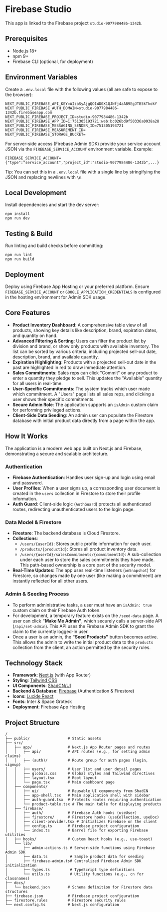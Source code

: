 # Firebase Studio

This app is linked to the Firebase project `studio-9077984486-1342b`.

## Prerequisites
- Node.js 18+
- npm 9+
- Firebase CLI (optional, for deployment)

## Environment Variables
Create a `.env.local` file with the following values (all are safe to expose to the browser):

```
NEXT_PUBLIC_FIREBASE_API_KEY=AIzaSyAjgQO1WD0X1QJNfj4aAB9EgJTB5kTkokY
NEXT_PUBLIC_FIREBASE_AUTH_DOMAIN=studio-9077984486-1342b.firebaseapp.com
NEXT_PUBLIC_FIREBASE_PROJECT_ID=studio-9077984486-1342b
NEXT_PUBLIC_FIREBASE_APP_ID=1:751305193721:web:bc026bd9f50336a0938a28
NEXT_PUBLIC_FIREBASE_MESSAGING_SENDER_ID=751305193721
NEXT_PUBLIC_FIREBASE_MEASUREMENT_ID=
NEXT_PUBLIC_FIREBASE_STORAGE_BUCKET=
```

For server-side access (Firebase Admin SDK) provide your service account JSON via the `FIREBASE_SERVICE_ACCOUNT` environment variable. Example:

```
FIREBASE_SERVICE_ACCOUNT={"type":"service_account","project_id":"studio-9077984486-1342b",...}
```

Tip: You can set this in a `.env.local` file with a single line by stringifying the JSON and replacing newlines with `\n`.

## Local Development

Install dependencies and start the dev server:

```
npm install
npm run dev
```

## Testing & Build

Run linting and build checks before committing:

```
npm run lint
npm run build
```

## Deployment

Deploy using Firebase App Hosting or your preferred platform. Ensure `FIREBASE_SERVICE_ACCOUNT` or `GOOGLE_APPLICATION_CREDENTIALS` is configured in the hosting environment for Admin SDK usage.

## Core Features

- **Product Inventory Dashboard**: A comprehensive table view of all products, showing key details like description, brand, expiration dates, and quantity on hand.
- **Advanced Filtering & Sorting**: Users can filter the product list by division and brand, or show only products with available inventory. The list can be sorted by various criteria, including projected sell-out date, description, brand, and available quantity.
- **Expiration Highlighting**: Products with a projected sell-out date in the past are highlighted in red to draw immediate attention.
- **Sales Commitments**: Sales reps can click "Commit" on any product to enter a quantity they pledge to sell. This updates the "Available" quantity for all users in real-time.
- **User-Specific Commitments**: The system tracks which user made which commitment. A "Users" page lists all sales reps, and clicking a user shows their specific commitments.
- **Secure Admin Role**: The application supports an `isAdmin` custom claim for performing privileged actions.
- **Client-Side Data Seeding**: An admin user can populate the Firestore database with initial product data directly from a page within the app.

## How It Works

The application is a modern web app built on Next.js and Firebase, demonstrating a secure and scalable architecture.

### Authentication

- **Firebase Authentication**: Handles user sign-up and login using email and password.
- **User Profiles**: When a user signs up, a corresponding user document is created in the `users` collection in Firestore to store their profile information.
- **Auth Guard**: Client-side logic (`AuthGuard`) protects all authenticated routes, redirecting unauthenticated users to the login page.

### Data Model & Firestore

- **Firestore**: The backend database is Cloud Firestore.
- **Collections**:
    - `/users/{userId}`: Stores public profile information for each user.
    - `/products/{productId}`: Stores all product inventory data.
    - `/users/{userId}/salesCommitments/{commitmentId}`: A sub-collection under each user to store the sales commitments they have made. This path-based ownership is a core part of the security model.
- **Real-Time Updates**: The app uses real-time listeners (`onSnapshot`) for Firestore, so changes made by one user (like making a commitment) are instantly reflected for all other users.

### Admin & Seeding Process

- To perform administrative tasks, a user must have an `isAdmin: true` custom claim on their Firebase Auth token.
- For development, a temporary feature exists on the `/seed-data` page. A user can click **"Make Me Admin"**, which securely calls a server-side API (`/api/set-admin`). This API uses the Firebase Admin SDK to grant the claim to the currently logged-in user.
- Once a user is an admin, the **"Seed Products"** button becomes active. This allows the admin to write the initial product data to the `products` collection from the client, an action permitted by the security rules.

## Technology Stack

- **Framework**: [Next.js](https://nextjs.org/) (with App Router)
- **Styling**: [Tailwind CSS](https://tailwindcss.com/)
- **UI Components**: [ShadCN/UI](https://ui.shadcn.com/)
- **Backend & Database**: [Firebase](https://firebase.google.com/) (Authentication & Firestore)
- **Icons**: [Lucide React](https://lucide.dev/)
- **Fonts**: Inter & Space Grotesk
- **Deployment**: Firebase App Hosting

## Project Structure

```
/
├── public/                 # Static assets
├── src/
│   ├── app/                # Next.js App Router pages and routes
│   │   ├── api/            # API routes (e.g., for setting admin claims)
│   │   ├── (auth)/         # Route group for auth pages (login, signup)
│   │   ├── users/          # User list and user detail pages
│   │   ├── globals.css     # Global styles and Tailwind directives
│   │   ├── layout.tsx      # Root layout
│   │   └── page.tsx        # Main dashboard page
│   ├── components/
│   │   ├── ui/             # Reusable UI components from ShadCN
│   │   ├── app-shell.tsx   # Main application shell with sidebar
│   │   ├── auth-guard.tsx  # Protects routes requiring authentication
│   │   └── product-table.tsx # The main table for displaying products
│   ├── firebase/
│   │   ├── auth/           # Firebase Auth hooks (useUser)
│   │   ├── firestore/      # Firestore hooks (useCollection, useDoc)
│   │   ├── client-provider.tsx # Initializes Firebase on the client
│   │   ├── config.ts       # Firebase project configuration
│   │   └── index.ts        # Barrel file for exporting Firebase utilities
│   ├── hooks/              # Custom React hooks (e.g., use-toast)
│   └── lib/
│       ├── admin-actions.ts # Server-side functions using Firebase Admin SDK
│       ├── data.ts          # Sample product data for seeding
│       ├── firebase-admin.ts# Centralized Firebase Admin SDK initialization
│       ├── types.ts         # TypeScript type definitions
│       └── utils.ts         # Utility functions (e.g., cn for classnames)
├── docs/
│   └── backend.json        # Schema definition for Firestore data structures
├── firebase.json           # Firebase project configuration
├── firestore.rules         # Firestore security rules
└── next.config.ts          # Next.js configuration
```
